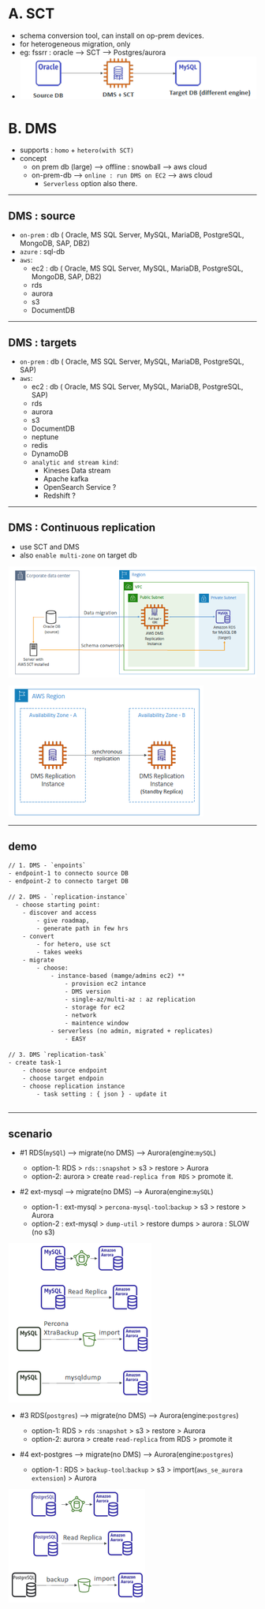 # A. SCT
- schema conversion tool, can install on op-prem devices.
- for heterogeneous migration, only
- eg: fssrr : oracle --> SCT --> Postgres/aurora
- ![img.png](../99_img/dr/DR2/img.png)

# B. DMS  
- supports : `homo` + `hetero(with SCT)`
- concept
  - on prem db (large) --> offline : snowball --> aws cloud
  - on-prem-db --> `online : run DMS on EC2` --> aws cloud
    - `Serverless` option also there.
---  
## DMS : source
  - `on-prem` : db ( Oracle, MS SQL Server, MySQL, MariaDB, PostgreSQL, MongoDB, SAP, DB2)
  - `azure` : sql-db
  - `aws`:
    - ec2 : db  ( Oracle, MS SQL Server, MySQL, MariaDB, PostgreSQL, MongoDB, SAP, DB2)
    - rds
    - aurora
    - s3
    - DocumentDB
---  
## DMS : targets
  - `on-prem` : db ( Oracle, MS SQL Server, MySQL, MariaDB, PostgreSQL, SAP)
  - `aws`:
      - ec2 : db ( Oracle, MS SQL Server, MySQL, MariaDB, PostgreSQL, SAP)
      - rds
      - aurora
      - s3
      - DocumentDB
      - neptune
      - redis
      - DynamoDB 
      - `analytic and stream kind`:
        - Kineses Data stream
        - Apache kafka
        - OpenSearch Service ?
        - Redshift ?
--- 
## DMS : Continuous replication
- use SCT and DMS
- also `enable multi-zone` on target db

![img_1.png](../99_img/dr/DR2/img_1.png)

![img_2.png](../99_img/dr/DR2/img_2.png)

--- 
## demo
```
// 1. DMS - `enpoints`
- endpoint-1 to connecto source DB
- endpoint-2 to connecto target DB

// 2. DMS - `replication-instance`
  - choose starting point:
    - discover and access
        - give roadmap, 
        - generate path in few hrs
    - convert
        - for hetero, use sct
        - takes weeks
    - migrate
        - choose:
            - instance-based (mamge/admins ec2) **
                - provision ec2 intance
                - DMS version
                - single-az/multi-az : az replication
                - storage for ec2
                - network
                - maintence window
            - serverless (no admin, migrated + replicates)
                - EASY

// 3. DMS `replication-task`
- create task-1
    - choose source endpoint
    - choose target endpoin
    - choose replication instance 
        - task setting : { json } - update it
           
```
---

## scenario
- #1 RDS(`mySQl`)  --> migrate(no DMS) --> Aurora(engine:`mySQL`)
  - option-1: RDS > `rds::snapshot` > s3 > restore > Aurora
  - option-2: aurora > create `read-replica from RDS`  > promote it.

- #2 ext-mysql --> migrate(no DMS) --> Aurora(engine:`mySQL`)
  - option-1 : ext-mysql > `percona-mysql-tool`:`backup` > s3 > restore > Aurora
  - option-2 : ext-mysql > `dump-util`  > restore dumps > aurora : SLOW (no s3)
  
![img.png](../99_img/dr/dms/img.png)

- #3 RDS(`postgres`)  --> migrate(no DMS) --> Aurora(engine:`postgres`)
  - option-1: RDS > `rds`         :`snapshot` > s3 > restore > Aurora
  - option-2: aurora > create `read-replica` from RDS  > promote it

- #4 ext-postgres --> migrate(no DMS) --> Aurora(engine:`postgres`)
  - option-1 : RDS > `backup-tool`:`backup` > s3 > import(`aws_se_aurora extension`) > Aurora

![img_1.png](../99_img/dr/dms/img_1.png)